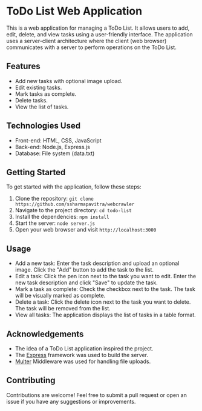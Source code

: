 # ToDo List Web Application

This is a web application for managing a ToDo List. It allows users to add, edit, delete, and view tasks using a user-friendly interface. The application uses a server-client architecture where the client (web browser) communicates with a server to perform operations on the ToDo List.

## Features

- Add new tasks with optional image upload.
- Edit existing tasks.
- Mark tasks as complete.
- Delete tasks.
- View the list of tasks.

## Technologies Used

- Front-end: HTML, CSS, JavaScript
- Back-end: Node.js, Express.js
- Database: File system (data.txt)

## Getting Started

To get started with the application, follow these steps:

1. Clone the repository: `git clone https://github.com/ssharmapavitra/webcrawler`
2. Navigate to the project directory: `cd todo-list`
3. Install the dependencies: `npm install`
4. Start the server: `node server.js`
5. Open your web browser and visit `http://localhost:3000`

## Usage

- Add a new task: Enter the task description and upload an optional image. Click the "Add" button to add the task to the list.
- Edit a task: Click the pen icon next to the task you want to edit. Enter the new task description and click "Save" to update the task.
- Mark a task as complete: Check the checkbox next to the task. The task will be visually marked as complete.
- Delete a task: Click the delete icon next to the task you want to delete. The task will be removed from the list.
- View all tasks: The application displays the list of tasks in a table format.


## Acknowledgements

- The idea of a ToDo List application inspired the project.
- The [Express](https://expressjs.com/) framework was used to build the server.
- [Multer](https://www.npmjs.com/package/multer) Middleware was used for handling file uploads.

## Contributing

Contributions are welcome! Feel free to submit a pull request or open an issue if you have any suggestions or improvements.

